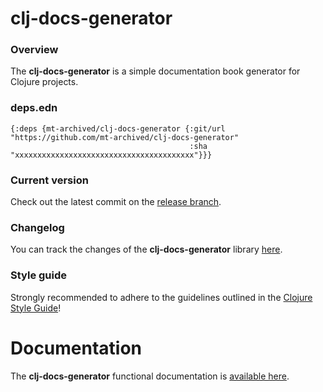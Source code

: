 
# clj-docs-generator

### Overview

The <strong>clj-docs-generator</strong> is a simple documentation book generator for Clojure projects.

### deps.edn

```
{:deps {mt-archived/clj-docs-generator {:git/url "https://github.com/mt-archived/clj-docs-generator"
                                        :sha     "xxxxxxxxxxxxxxxxxxxxxxxxxxxxxxxxxxxxxxxx"}}}
```

### Current version

Check out the latest commit on the [release branch](https://github.com/mt-archived/clj-docs-generator/tree/release).

### Changelog

You can track the changes of the <strong>clj-docs-generator</strong> library [here](CHANGES.md).

### Style guide

Strongly recommended to adhere to the guidelines outlined in the [Clojure Style Guide](https://github.com/bbatsov/clojure-style-guide)!

# Documentation

The <strong>clj-docs-generator</strong> functional documentation is [available here](https://mt-archived.github.io/clj-docs-generator).
